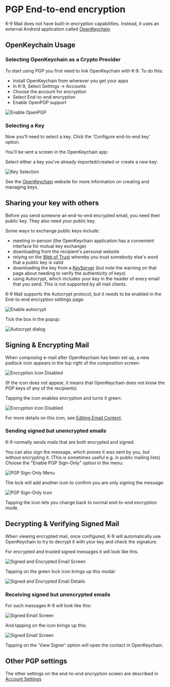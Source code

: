 # PGP End-to-end encryption

K-9 Mail does not have built-in encryption capabilities. Instead, it uses an external Android application called
[OpenKeychain](https://www.openkeychain.org/).

## OpenKeychain Usage

### Selecting OpenKeychain as a Crypto Provider

To start using PGP you first need to link OpenKeychain with K-9. To do this:

* Install OpenKeychain from wherever you get your apps
* In K-9, Select Settings -> Accounts
* Choose the account for encryption
* Select End-to-end encryption
* Enable OpenPGP support

![Enable OpenPGP](img/selecting_openpgp.png)

### Selecting a Key

Now you'll need to select a key. Click the 'Configure end-to-end key' option.

You'll be sent a screen in the OpenKeychain app:

Select either a key you've already imported/created or create a new key:

![Key Selection](img/openkeychain_key_selection.png)

See the [OpenKeychain](https://www.openkeychain.org/) website for more information on creating and managing keys.

## Sharing your key with others

Before you send someone an end-to-end encrypted email, you need their public key. They also need your public key.

Some ways to exchange public keys include:

 - meeting in-person (the OpenKeychain application has a convenient interface for mutual key exchange)
 - downloading from the recipient's personal website
 - relying on the [Web of Trust](https://en.wikipedia.org/wiki/Web_of_trust) whereby you trust somebody else's word that a public key is valid
 - downloading the key from a [KeyServer](https://www.rossde.com/PGP/pgp_keyserv.html) (but note the warning on that page about needing to verify the authenticity of keys)
 - using Autocrypt, which includes your key in the header of every email that you send. This is not supported by all mail clients.

K-9 Mail supports the Autocrypt protocol, but it needs to be enabled in the End-to-end encryption settings page:

![Enable autocrypt](img/autocrypt_enable.png)

Tick the box in the popup:

![Autocrypt dialog](img/autocrypt_dialog.png)

## Signing & Encrypting Mail

When composing e-mail after OpenKeychain has been set up, a new padlock icon
appears in the top right of the composition screen:

![Encryption Icon Disabled](img/encryption_openkeychain_compose_dialog.png)

(If the icon does not appear, it means that OpenKeychain does not know the PGP keys of any of the recipients)

Tapping the icon enables encryption and turns it green:

![Encryption Icon Disabled](img/encryption_openkeychain_compose_enabled.png)

For more details on this icon, see [Editing Email Content](../sending/sending_content.md#encryption).

### Sending signed but unencrypted emails

K-9 normally sends mails that are *both* encrypted and signed.

You can also sign the message, which proves it was sent by you, but without encrypting it.
(This is sometimes useful e.g. in public mailing lists)
Choose the "Enable PGP Sign-Only" option in the menu:

![PGP Sign-Only Menu](img/pgpmime_sign_menu.png)

The lock will add another icon to confirm you are only signing the message:

![PGP Sign-Only Icon](img/pgpmime_signonly_icon.png)

Tapping the icon lets you change back to normal end-to-end encryption mode.

## Decrypting & Verifying Signed Mail

When viewing encrypted mail, once configured, K-9 will automatically use OpenKeychain to try to decrypt it with your
key and check the signature.

For encrypted and trusted signed messages it will look like this.

![Signed and Encrypted Email Screen](img/pgpmime_encrypted_msg.png)

Tapping on the green lock icon brings up this modal:

![Signed and Encrypted Email Details](img/pgpmime_trusted.png)

### Receiving signed but unencrypted emails

For such messages K-9 will look like this:

![Signed Email Screen](img/pgpmime_signed_msg.png)

And tapping on the icon brings up this:

![Signed Email Screen](img/pgpmime_signed.png)

Tapping on the 'View Signer' option will open the contact in OpenKeychain.

## Other PGP settings

The other settings on the end-to-end encryption screen are described in [Account Settings](../settings/account.md#end-to-end-encryption)

